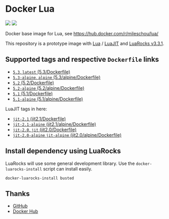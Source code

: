 # Docker Lua

[![](https://img.shields.io/docker/stars/mileschou/lua.svg)](https://hub.docker.com/r/mileschou/lua/)
[![](https://img.shields.io/docker/pulls/mileschou/lua.svg)](https://hub.docker.com/r/mileschou/lua/)

Docker base image for Lua, see https://hub.docker.com/r/mileschou/lua/

This repository is a prototype image with [Lua](https://www.lua.org/) / [LuaJIT](https://luajit.org/) and [LuaRocks v3.3.1](https://luarocks.org/).

## Supported tags and respective `Dockerfile` links

* [`5.3`, `latest` (5.3/Dockerfile)](https://github.com/MilesChou/docker-lua/blob/master/5.3/Dockerfile)
* [`5.3-alpine`, `alpine` (5.3/alpine/Dockerfile)](https://github.com/MilesChou/docker-lua/blob/master/5.3/alpine/Dockerfile)
* [`5.2` (5.2/Dockerfile)](https://github.com/MilesChou/docker-lua/blob/master/5.2/Dockerfile)
* [`5.2-alpine` (5.2/alpine/Dockerfile)](https://github.com/MilesChou/docker-lua/blob/master/5.2/alpine/Dockerfile)
* [`5.1` (5.1/Dockerfile)](https://github.com/MilesChou/docker-lua/blob/master/5.1/Dockerfile)
* [`5.1-alpine` (5.1/alpine/Dockerfile)](https://github.com/MilesChou/docker-lua/blob/master/5.1/alpine/Dockerfile)

LuaJIT tags in here:

* [`jit-2.1` (jit2.1/Dockerfile)](https://github.com/MilesChou/docker-lua/blob/master/jit2.1/Dockerfile)
* [`jit-2.1-alpine` (jit2.1/alpine/Dockerfile)](https://github.com/MilesChou/docker-lua/blob/master/jit2.1/alpine/Dockerfile)
* [`jit-2.0`, `jit` (jit2.0/Dockerfile)](https://github.com/MilesChou/docker-lua/blob/master/jit2.0/Dockerfile)
* [`jit-2.0-alpine` `jit-alpine` (jit2.0/alpine/Dockerfile)](https://github.com/MilesChou/docker-lua/blob/master/jit2.0/alpine/Dockerfile)


## Install dependency using LuaRocks

LuaRocks will use some general development library. Use the `docker-luarocks-install` script can install easily.

```
docker-luarocks-install busted
```

## Thanks

* [GitHub](https://github.com/)
* [Docker Hub](https://hub.docker.com/)
